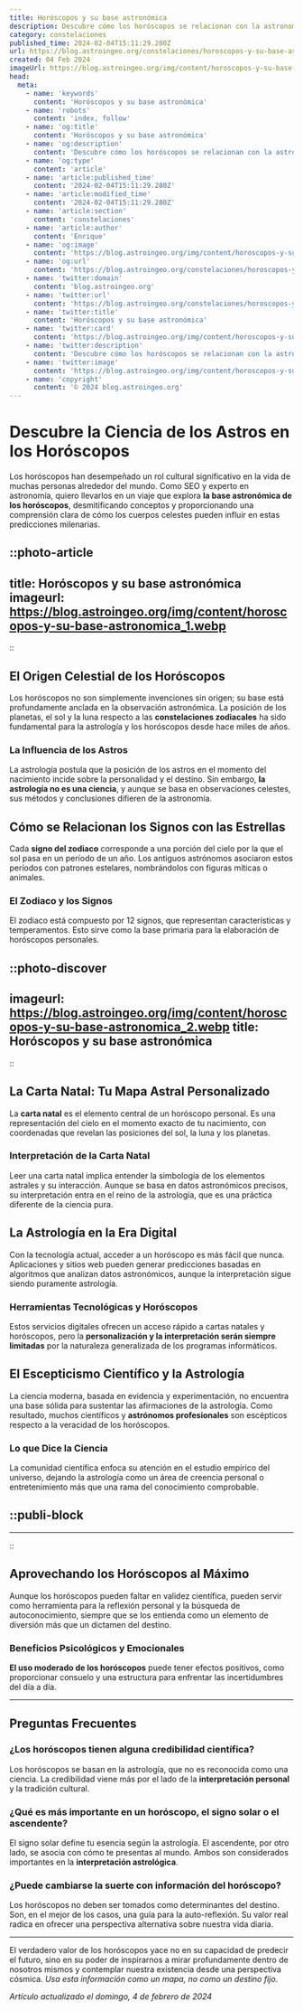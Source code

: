 ```yaml
---
title: Horóscopos y su base astronómica
description: Descubre cómo los horóscopos se relacionan con la astronomía y qué revelan las estrellas sobre tu destino. Cultiva tu curiosidad celestial.
category: constelaciones
published_time: 2024-02-04T15:11:29.280Z
url: https://blog.astroingeo.org/constelaciones/horoscopos-y-su-base-astronomica
created: 04 Feb 2024
imageUrl: https://blog.astroingeo.org/img/content/horoscopos-y-su-base-astronomica_1.webp
head:
  meta:
    - name: 'keywords'
      content: 'Horóscopos y su base astronómica'
    - name: 'robots'
      content: 'index, follow'
    - name: 'og:title'
      content: 'Horóscopos y su base astronómica'
    - name: 'og:description'
      content: 'Descubre cómo los horóscopos se relacionan con la astronomía y qué revelan las estrellas sobre tu destino. Cultiva tu curiosidad celestial.'
    - name: 'og:type'
      content: 'article'
    - name: 'article:published_time'
      content: '2024-02-04T15:11:29.280Z'
    - name: 'article:modified_time'
      content: '2024-02-04T15:11:29.280Z'
    - name: 'article:section'
      content: 'constelaciones'
    - name: 'article:author'
      content: 'Enrique'
    - name: 'og:image'
      content: 'https://blog.astroingeo.org/img/content/horoscopos-y-su-base-astronomica_1.webp'
    - name: 'og:url'
      content: 'https://blog.astroingeo.org/constelaciones/horoscopos-y-su-base-astronomica'
    - name: 'twitter:domain'
      content: 'blog.astroingeo.org'
    - name: 'twitter:url'
      content: 'https://blog.astroingeo.org/constelaciones/horoscopos-y-su-base-astronomica'
    - name: 'twitter:title'
      content: 'Horóscopos y su base astronómica'
    - name: 'twitter:card'
      content: 'https://blog.astroingeo.org/img/content/horoscopos-y-su-base-astronomica_1.webp'
    - name: 'twitter:description'
      content: 'Descubre cómo los horóscopos se relacionan con la astronomía y qué revelan las estrellas sobre tu destino. Cultiva tu curiosidad celestial.'
    - name: 'twitter:image'
      content: 'https://blog.astroingeo.org/img/content/horoscopos-y-su-base-astronomica_1.webp'
    - name: 'copyright'
      content: '© 2024 blog.astroingeo.org'
---
```

# Descubre la Ciencia de los Astros en los Horóscopos

Los horóscopos han desempeñado un rol cultural significativo en la vida de muchas personas alrededor del mundo. Como SEO y experto en astronomía, quiero llevarlos en un viaje que explora **la base astronómica de los horóscopos**, desmitificando conceptos y proporcionando una comprensión clara de cómo los cuerpos celestes pueden influir en estas predicciones milenarias.


::photo-article
---
title: Horóscopos y su base astronómica
imageurl: https://blog.astroingeo.org/img/content/horoscopos-y-su-base-astronomica_1.webp
---
::


## El Origen Celestial de los Horóscopos

Los horóscopos no son simplemente invenciones sin origen; su base está profundamente anclada en la observación astronómica. La posición de los planetas, el sol y la luna respecto a las **constelaciones zodiacales** ha sido fundamental para la astrología y los horóscopos desde hace miles de años.

### La Influencia de los Astros
La astrología postula que la posición de los astros en el momento del nacimiento incide sobre la personalidad y el destino. Sin embargo, **la astrología no es una ciencia**, y aunque se basa en observaciones celestes, sus métodos y conclusiones difieren de la astronomía.

## Cómo se Relacionan los Signos con las Estrellas

Cada **signo del zodiaco** corresponde a una porción del cielo por la que el sol pasa en un período de un año. Los antiguos astrónomos asociaron estos períodos con patrones estelares, nombrándolos con figuras míticas o animales.

### El Zodiaco y los Signos
El zodiaco está compuesto por 12 signos, que representan características y temperamentos. Esto sirve como la base primaria para la elaboración de horóscopos personales.


::photo-discover
---
imageurl: https://blog.astroingeo.org/img/content/horoscopos-y-su-base-astronomica_2.webp
title: Horóscopos y su base astronómica
---
::


## La Carta Natal: Tu Mapa Astral Personalizado

La **carta natal** es el elemento central de un horóscopo personal. Es una representación del cielo en el momento exacto de tu nacimiento, con coordenadas que revelan las posiciones del sol, la luna y los planetas.

### Interpretación de la Carta Natal
Leer una carta natal implica entender la simbología de los elementos astrales y su interacción. Aunque se basa en datos astronómicos precisos, su interpretación entra en el reino de la astrología, que es una práctica diferente de la ciencia pura.

## La Astrología en la Era Digital

Con la tecnología actual, acceder a un horóscopo es más fácil que nunca. Aplicaciones y sitios web pueden generar predicciones basadas en algoritmos que analizan datos astronómicos, aunque la interpretación sigue siendo puramente astrología.

### Herramientas Tecnológicas y Horóscopos
Estos servicios digitales ofrecen un acceso rápido a cartas natales y horóscopos, pero la **personalización y la interpretación serán siempre limitadas** por la naturaleza generalizada de los programas informáticos.

## El Escepticismo Científico y la Astrología

La ciencia moderna, basada en evidencia y experimentación, no encuentra una base sólida para sustentar las afirmaciones de la astrología. Como resultado, muchos científicos y **astrónomos profesionales** son escépticos respecto a la veracidad de los horóscopos.

### Lo que Dice la Ciencia
La comunidad científica enfoca su atención en el estudio empírico del universo, dejando la astrología como un área de creencia personal o entretenimiento más que una rama del conocimiento comprobable.


  ::publi-block
  ---
  ---
  ::
  
  
## Aprovechando los Horóscopos al Máximo

Aunque los horóscopos pueden faltar en validez científica, pueden servir como herramienta para la reflexión personal y la búsqueda de autoconocimiento, siempre que se los entienda como un elemento de diversión más que un dictamen del destino.

### Beneficios Psicológicos y Emocionales
**El uso moderado de los horóscopos** puede tener efectos positivos, como proporcionar consuelo y una estructura para enfrentar las incertidumbres del día a día.

---
## Preguntas Frecuentes

### ¿Los horóscopos tienen alguna credibilidad científica?
Los horóscopos se basan en la astrología, que no es reconocida como una ciencia. La credibilidad viene más por el lado de la **interpretación personal** y la tradición cultural.

### ¿Qué es más importante en un horóscopo, el signo solar o el ascendente?
El signo solar define tu esencia según la astrología. El ascendente, por otro lado, se asocia con cómo te presentas al mundo. Ambos son considerados importantes en la **interpretación astrológica**.

### ¿Puede cambiarse la suerte con información del horóscopo?
Los horóscopos no deben ser tomados como determinantes del destino. Son, en el mejor de los casos, una guía para la auto-reflexión. Su valor real radica en ofrecer una perspectiva alternativa sobre nuestra vida diaria.

---

El verdadero valor de los horóscopos yace no en su capacidad de predecir el futuro, sino en su poder de inspirarnos a mirar profundamente dentro de nosotros mismos y contemplar nuestra existencia desde una perspectiva cósmica. *Usa esta información como un mapa, no como un destino fijo*.

_Artículo actualizado el domingo, 4 de febrero de 2024_